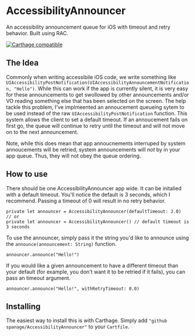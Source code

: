# AccessibilityAnnouncer
An accessibility announcement queue for iOS with timeout and retry behavior. Built using RAC.

[![Carthage compatible](https://img.shields.io/badge/Carthage-compatible-4BC51D.svg?style=flat)](https://github.com/Carthage/Carthage)


## The Idea

Commonly when writing accessibile iOS code, we write something like  `UIAccessibilityPostNotification(UIAccessibilityAnnouncementNotification, "Hello")`. While this can work if the app is currently silent, it is very easy for these announcements to get swollowed by other announcements and/or VO reading something else that has been selected on the screen. The help tackle this problem, I've implmeented an annoucement queueing sytem to be used instead of the raw `UIAccessibilityPostNotification` function. This system allows the client to set a default timeout. If an annoucement fails on first go, the queue will continue to retry until the timeout and will not move on to the next announcement.

Note, while this does mean that app annoucnements interruped by system annoucements will be retried, system announcements will *not* by in your app queue. Thus, they will not obey the queue ordering.

## How to use

There should be one AccessibilityAnnouncer app wide. It can be initalied with a default timeout. You'll notice the default is 3 seconds, which I recommend. Passing a timeout of 0 will result in no retry behavior.

    private let announcer = AccessibilityAnnouncer(defaultTimeout: 2.0)
    // or
    private let announcer = AccessibilityAnnouncer() // default timeout is 3 seconds
    
To use the announcer, simply pass it the string you'd like to announce using the `announce(announcement: String)` function.

    announcer.announce("Hello!")
    
If you would like a given announcement to have a different timeout than your default (for example, you don't want it to be retried if it fails), you can pass an timeout argument.

    announcer.announce("Hello!", withRetryTimeout: 0.0)

## Installing

The easiest way to install this is with Carthage. Simply add `"github spanage/AccessibilityAnnouncer"` to your `Cartfile`.
